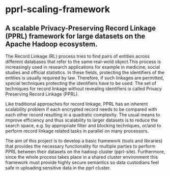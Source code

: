 # pprl-scaling-framework

## A scalable Privacy-Preserving Record Linkage (PPRL) framework for large datasets on the Apache Hadoop ecosystem.


The Record Linkage (RL) process tries to find pairs of entities across different databases that refer to the 
same real-wold object.This process is increasingly used in research applications for example in medicine, 
social studies and official statistics. In these fields, protecting the identifiers of the entities is usually
required by law. Therefore, if such linkages are permitted, special techniques protecting the identifiers have
to be used. The set of techniques for record linkage without revealing identifiers is called Privacy Preserving
 Record Linkage (PPRL).

Like traditional approaches for record linkage, PPRL has an inherent scalability problem if each encrypted record
needs to be compared with each other record resulting in a quadratic complexity. The usual means to improve efficiency 
and thus scalability to larger datasets is to reduce the search space, e.g. by appropriate filter and blocking techniques,
or/and to perform record linkage related tasks in parallel on many processors.

The aim of this project is to develop a basic framework (tools and libraries) that provides the necessary functionality
for multiple parties to perform PPRL between their datasets on the hadoop cluster (pprl-site). Furthermore, since the 
whole process takes place in a shared cluster environment this framework must provide highly secure semantics 
so data custodians feel safe in uploading sensitive data in the pprl cluster.
